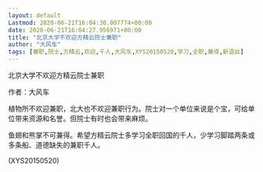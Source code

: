 ```yaml
---
layout: default
Lastmod: 2020-06-21T16:04:30.007774+00:00
date: 2020-06-21T16:04:27.956971+00:00
title: "北京大学不欢迎方精云院士兼职"
author: "大风车"
tags: [兼职,院士,方精云,欢迎,千人,大风车,XYS20150520,学习,全职,兼得,新语丝]
---
```


北京大学不欢迎方精云院士兼职

作者：大风车

植物所不欢迎兼职，北大也不欢迎兼职行为。院士对一个单位来说是个宝，可给单位带来资源和名誉。但院士有时也会带来麻烦。

鱼翅和熊掌不可兼得。希望方精云院士多学习全职回国的千人，少学习脚踏两条或多条船、道德缺失的兼职千人。

(XYS20150520)

